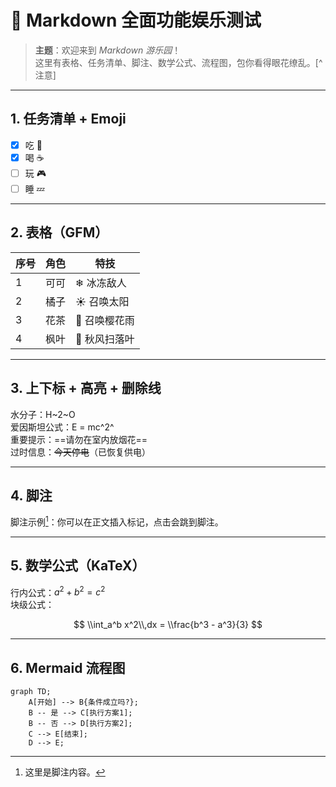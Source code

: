# 🎉 Markdown 全面功能娱乐测试

> **主题**：欢迎来到 _Markdown 游乐园_！  
> 这里有表格、任务清单、脚注、数学公式、流程图，包你看得眼花缭乱。[^注意]

---

## 1. 任务清单 + Emoji

- [x] 吃 🍔
- [x] 喝 ☕
- [ ] 玩 🎮
- [ ] 睡 💤

---

## 2. 表格（GFM）

| 序号 | 角色 | 特技           |
| ---- | ---- | -------------- |
| 1    | 可可 | ❄ 冰冻敌人     |
| 2    | 橘子 | ☀ 召唤太阳     |
| 3    | 花茶 | 🌸 召唤樱花雨  |
| 4    | 枫叶 | 🍁 秋风扫落叶  |

---

## 3. 上下标 + 高亮 + 删除线

水分子：H~2~O  
爱因斯坦公式：E = mc^2^  
重要提示：==请勿在室内放烟花==  
过时信息：~~今天停电~~（已恢复供电）

---

## 4. 脚注

脚注示例[^1]：你可以在正文插入标记，点击会跳到脚注。  
[^1]: 这里是脚注内容。  

---

## 5. 数学公式（KaTeX）

行内公式：$a^2 + b^2 = c^2$  
块级公式：

$$
\\int_a^b x^2\\,dx = \\frac{b^3 - a^3}{3}
$$

---

## 6. Mermaid 流程图

```mermaid
graph TD;
    A[开始] --> B{条件成立吗?};
    B -- 是 --> C[执行方案1];
    B -- 否 --> D[执行方案2];
    C --> E[结束];
    D --> E;
